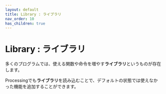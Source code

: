 ```yaml
---
layout: default
title: Library : ライブラリ
nav_order: 10
has_children: true
---
```


# Library : ライブラリ
多くのプログラムでは、使える関数や命令を増やす**ライブラリ**というものが存在します。

Processingでも**ライブラリ**を読み込むことで、デフォルトの状態では使えなかった機能を追加することができます。
